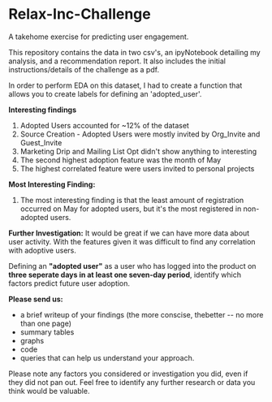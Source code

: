 # Relax-Inc-Challenge
A takehome exercise for predicting user engagement.

This repository contains the data in two csv's, an ipyNotebook detailing my analysis, and a recommendation report. It also includes the initial instructions/details of the challenge as a pdf.


In order to perform EDA on this dataset, I had to create a function that allows you to create labels for defining an 'adopted_user'.

**Interesting findings**
1. Adopted Users accounted for ~12% of the dataset
2. Source Creation - Adopted Users were mostly invited by Org_Invite and Guest_Invite
3. Marketing Drip and Mailing List Opt didn't show anything to interesting
4. The second highest adoption feature was the month of May
5. The highest correlated feature were users invited to personal projects

**Most Interesting Finding:**
1. The most interesting finding is that the least amount of registration occurred on May for adopted users, but it's the most registered in non-adopted users.

**Further Investigation:** It would be great if we can have more data about user activity. With the features given it was difficult to find any correlation with adoptive users.

Defining an **"adopted user"** as a user who has logged into the product on **three seperate days in at least one seven-day period**, identify which factors predict future user adoption.

**Please send us:**
- a brief writeup of your findings (the more conscise, thebetter -- no more than one page)
- summary tables
- graphs
- code
- queries that can help us understand your approach. 

Please note any factors you considered or investigation you did, even if they did not pan out. Feel free to identify any further research or data you think would be valuable. 

